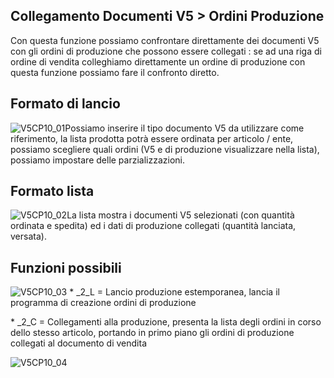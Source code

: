 ## Collegamento Documenti V5 > Ordini Produzione
Con questa funzione possiamo confrontare direttamente dei documenti V5 con gli ordini di produzione che possono essere collegati :  se ad una riga di ordine di vendita colleghiamo direttamente un ordine di produzione con questa funzione possiamo fare il confronto diretto.

## Formato di lancio
![V5CP10_01](http://doc.smeup.com/immagini/MBDOC_OGG-P_V5CP10/V5CP10_01.png)Possiamo inserire il tipo documento V5 da utilizzare come riferimento, la lista prodotta potrà essere ordinata per articolo / ente, possiamo scegliere quali ordini (V5 e di produzione visualizzare nella lista), possiamo impostare delle parzializzazioni.

## Formato lista
![V5CP10_02](http://doc.smeup.com/immagini/MBDOC_OGG-P_V5CP10/V5CP10_02.png)La lista mostra i documenti V5 selezionati (con quantità ordinata e spedita) ed i dati di produzione collegati (quantità lanciata, versata).

## Funzioni possibili
![V5CP10_03](http://doc.smeup.com/immagini/MBDOC_OGG-P_V5CP10/V5CP10_03.png) \* _2_L = Lancio produzione estemporanea, lancia il programma di creazione ordini di produzione

 \* _2_C = Collegamenti alla produzione, presenta la lista degli ordini in corso dello stesso articolo, portando in primo piano gli ordini di produzione collegati al documento di vendita

![V5CP10_04](http://doc.smeup.com/immagini/MBDOC_OGG-P_V5CP10/V5CP10_04.png)